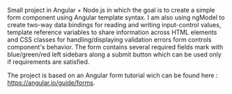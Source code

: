 Small project in Angular + Node.js in which the goal is to create a simple form component using Angular template syntax. I am also using ngModel to create two-way data bindings for reading and writing input-control values, template reference variables to share information across HTML elements and CSS classes for handling/displaying validation errors form controls component's behavior.
The form contains several required fields mark with blue/green/red left sidebars along a submit button which can be used only if requirements are satisfied.

The project is based on an Angular form tutorial wich can be found here : https://angular.io/guide/forms.
